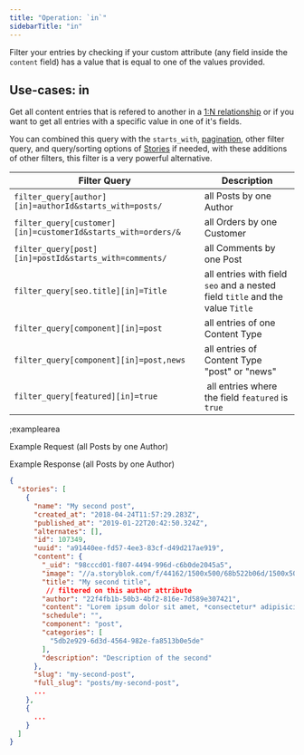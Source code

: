 ```yaml
---
title: "Operation: `in`"
sidebarTitle: "in"
---
```


Filter your entries by checking if your custom attribute (any field inside the `content` field) has a value that is equal to one of the values provided.

## Use-cases: in

Get all content entries that is refered to another in a [1:N relationship](https://www.storyblok.com/tp/how-to-build-relationships-between-2-content-types) or if you want to get all entries with a specific value in one of it's fields.

You can combined this query with the `starts_with`, [pagination](#topics/pagination), other filter query, and query/sorting options of [Stories](#core-resources/stories/retrieve-multiple-stories) if needed, with these additions of other filters, this filter is a very powerful alternative.

| Filter Query | Description |
|--|--|
| `filter_query[author][in]=authorId&starts_with=posts/` | all Posts by one Author |
| `filter_query[customer][in]=customerId&starts_with=orders/&` | all Orders by one Customer |
| `filter_query[post][in]=postId&starts_with=comments/` | all Comments by one Post |
| `filter_query[seo.title][in]=Title` | all entries with field `seo` and a nested field `title` and the value `Title` |
| `filter_query[component][in]=post` | all entries of one Content Type |
| `filter_query[component][in]=post,news` | all entries of Content Type "post" or "news" |
| `filter_query[featured][in]=true` | all entries where the field `featured` is `true` |

;examplearea

Example Request (all Posts by one Author)

<RequestExample url="https://api.storyblok.com/v1/cdn/stories/?filter_query[author][in]=22f4fb1b-50b3-4bf2-816e-7d589e307421&starts_with=posts/&token=ask9soUkv02QqbZgmZdeDAtt"></RequestExample>

Example Response (all Posts by one Author)

```json
{
  "stories": [
    {
      "name": "My second post",
      "created_at": "2018-04-24T11:57:29.283Z",
      "published_at": "2019-01-22T20:42:50.324Z",
      "alternates": [],
      "id": 107349,
      "uuid": "a91440ee-fd57-4ee3-83cf-d49d217ae919",
      "content": {
        "_uid": "98cccd01-f807-4494-996d-c6b0de2045a5",
        "image": "//a.storyblok.com/f/44162/1500x500/68b522b06d/1500x500.jpeg",
        "title": "My second title",
         // filtered on this author attribute
        "author": "22f4fb1b-50b3-4bf2-816e-7d589e307421",
        "content": "Lorem ipsum dolor sit amet, *consectetur* adipisicing elit, sed do eiusmod...",
        "schedule": "",
        "component": "post",
        "categories": [
          "5db2e929-6d3d-4564-982e-fa8513b0e5de"
        ],
        "description": "Description of the second"
      },
      "slug": "my-second-post",
      "full_slug": "posts/my-second-post",
      ...
    },
    {
      ...
    }
  ]
}
```


